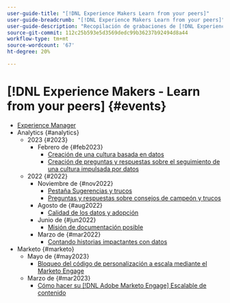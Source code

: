 ```yaml
---
user-guide-title: "[!DNL Experience Makers Learn from your peers]"
user-guide-breadcrumb: "[!DNL Experience Makers Learn from your peers]"
user-guide-description: "Recopilación de grabaciones de [!DNL Experience Makers Learn from your peers]"
source-git-commit: 112c25b593e5d3569dedc99b36237b92494d8a44
workflow-type: tm+mt
source-wordcount: '67'
ht-degree: 20%

---
```



# [!DNL Experience Makers - Learn from your peers] {#events}

+ [Experience Manager](./overview.md)
+ Analytics {#analytics}
   + 2023 {#2023}
      + Febrero de {#feb2023}
         + [Creación de una cultura basada en datos](analytics/feb2023/data-driven-culture.md)
         + [Creación de preguntas y respuestas sobre el seguimiento de una cultura impulsada por datos](analytics/feb2023/data-driven-culture-q-and-a.md)
   + 2022 {#2022}
      + Noviembre de {#nov2022}
         + [Pestaña Sugerencias y trucos](analytics/nov2022/tips-and-tricks.md)
         + [Preguntas y respuestas sobre consejos de campeón y trucos](analytics/nov2022/tips-and-tricks-q-and-a.md)
      + Agosto de {#aug2022}
         + [Calidad de los datos y adopción](analytics/aug2022/data-quality.md)
      + Junio de {#jun2022}
         + [Misión de documentación posible](analytics/june2022/mission-possible.md)
      + Marzo de {#mar2022}
         + [Contando historias impactantes con datos](analytics/mar2022/stories-with-data.md)
+ Marketo {#marketo}
   + Mayo de {#may2023}
      + [Bloqueo del código de personalización a escala mediante el Marketo Engage](marketo/may2023/personalization-at-scale.md)
   + Marzo de {#mar2023}
      + [Cómo hacer su [!DNL Adobe Marketo Engage] Escalable de contenido](marketo/mar2023/templates-tokens-teamwork.md)
